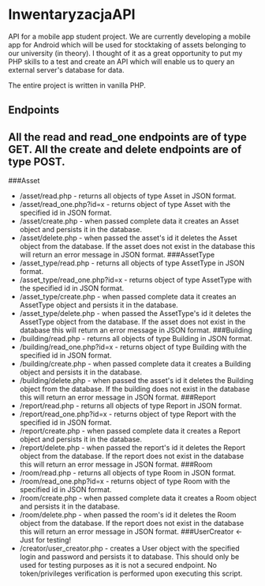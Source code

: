 # InwentaryzacjaAPI
API for a mobile app student project. We are currently developing a mobile app for
Android which will be used for stocktaking of assets belonging to our university (in theory).
I thought of it as a great opportunity to put my PHP skills to a test and create an API which
will enable us to query an external server's database for data.

The entire project is written in vanilla PHP.

## Endpoints
All the read and read_one endpoints are of type GET. 
All the create and delete endpoints are of type POST.
-----------------------------------------------------
###Asset
* /asset/read.php - returns all objects of type Asset in JSON
format.
* /asset/read_one.php?id=x - returns object of type Asset with
 the specified id in JSON format.
* /asset/create.php - when passed complete data it creates
 an Asset object and persists it in the database.
* /asset/delete.php - when passed the asset's id it deletes
  the Asset object from the database. If the asset does not exist
  in the database this will return an error 
  message in JSON format.
###AssetType
* /asset_type/read.php - returns all objects of type AssetType
 in JSON format.
* /asset_type/read_one.php?id=x - returns object of type AssetType
 with the specified id in JSON format.
* /asset_type/create.php - when passed complete data it creates
 an AssetType object and persists it in the database.
* /asset_type/delete.php - when passed the AssetType's id it
 deletes the AssetType object from the database. If the asset
 does not exist in the database this will return an error 
 message in JSON format.
 ###Building
 * /building/read.php - returns all objects of type Building in JSON
 format.
 * /building/read_one.php?id=x - returns object of type Building with
  the specified id in JSON format.
 * /building/create.php - when passed complete data it creates
  a Building object and persists it in the database.
 * /building/delete.php - when passed the asset's id it deletes
   the Building object from the database. If the building does not
   exist in the database this will return an error 
   message in JSON format.
 ###Report
  * /report/read.php - returns all objects of type Report in JSON
  format.
  * /report/read_one.php?id=x - returns object of type Report with
   the specified id in JSON format.
  * /report/create.php - when passed complete data it creates
   a Report object and persists it in the database.
  * /report/delete.php - when passed the report's id it deletes
    the Report object from the database. If the report does not
    exist in the database this will return an error 
    message in JSON format.
  ###Room
  * /room/read.php - returns all objects of type Room in JSON
  format.
  * /room/read_one.php?id=x - returns object of type Room with
  the specified id in JSON format.
  * /room/create.php - when passed complete data it creates
  a Room object and persists it in the database.
  * /room/delete.php - when passed the room's id it deletes
  the Room object from the database. If the report does not
  exist in the database this will return an error 
  message in JSON format.
  ###UserCreator <- Just for testing!
 * /creator/user_creator.php - creates a User object with 
 the specified login and password and persists it to database.
 This should only be used for testing purposes as it is not 
 a secured endpoint. No token/privileges verification is performed
 upon executing this script.